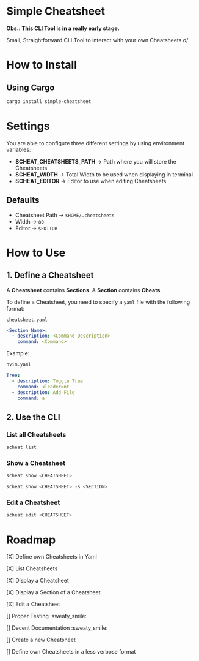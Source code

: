 # Simple Cheatsheet

**Obs.: This CLI Tool is in a really early stage.**

Small, Straightforward CLI Tool to interact with your own Cheatsheets o/

# How to Install

## Using Cargo

```bash
cargo install simple-cheatsheet
```

# Settings

You are able to configure three different settings by using environment variables:

- **SCHEAT_CHEATSHEETS_PATH** -> Path where you will store the Cheatsheets
- **SCHEAT_WIDTH**            -> Total Width to be used when displaying in terminal
- **SCHEAT_EDITOR**           -> Editor to use when editing Cheatsheets

## Defaults

- Cheatsheet Path -> `$HOME/.cheatsheets`
- Width           -> `80`
- Editor          -> `$EDITOR`

# How to Use

## 1. Define a Cheatsheet

A **Cheatsheet** contains **Sections**.
A **Section** contains **Cheats**.

To define a Cheatsheet, you need to specify a `yaml` file with the following format:

`cheatsheet.yaml`
```yaml
<Section Name>:
  - description: <Command Description>
    command: <Command>
```

Example:

`nvim.yaml`
```yaml
Tree:
  - description: Toggle Tree
    command: <leader>nt
  - description: Add File
    command: a
```

## 2. Use the CLI

### List all Cheatsheets

```bash
scheat list
```

### Show a Cheatsheet

```bash
scheat show <CHEATSHEET>
```

```bash
scheat show <CHEATSHEET> -s <SECTION>
```

### Edit a Cheatsheet

```bash
scheat edit <CHEATSHEET>
```

# Roadmap

[X] Define own Cheatsheets in Yaml

[X] List Cheatsheets

[X] Display a Cheatsheet

[X] Display a Section of a Cheatsheet

[X] Edit a Cheatsheet

[] Proper Testing :sweaty_smile:

[] Decent Documentation :sweaty_smile:

[] Create a new Cheatsheet

[] Define own Cheatsheets in a less verbose format
